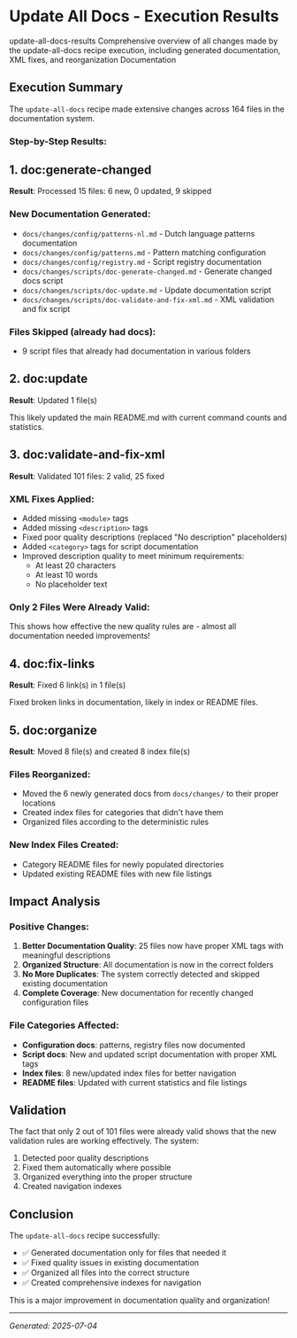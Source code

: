 # Update All Docs - Execution Results

<module>update-all-docs-results</module>
<description>Comprehensive overview of all changes made by the update-all-docs recipe execution, including generated documentation, XML fixes, and reorganization</description>
<category>Documentation</category>

## Execution Summary

The `update-all-docs` recipe made extensive changes across 164 files in the documentation system.

### Step-by-Step Results:

## 1. doc:generate-changed
**Result**: Processed 15 files: 6 new, 0 updated, 9 skipped

### New Documentation Generated:
- `docs/changes/config/patterns-nl.md` - Dutch language patterns documentation
- `docs/changes/config/patterns.md` - Pattern matching configuration
- `docs/changes/config/registry.md` - Script registry documentation
- `docs/changes/scripts/doc-generate-changed.md` - Generate changed docs script
- `docs/changes/scripts/doc-update.md` - Update documentation script
- `docs/changes/scripts/doc-validate-and-fix-xml.md` - XML validation and fix script

### Files Skipped (already had docs):
- 9 script files that already had documentation in various folders

## 2. doc:update
**Result**: Updated 1 file(s)

This likely updated the main README.md with current command counts and statistics.

## 3. doc:validate-and-fix-xml
**Result**: Validated 101 files: 2 valid, 25 fixed

### XML Fixes Applied:
- Added missing `<module>` tags
- Added missing `<description>` tags
- Fixed poor quality descriptions (replaced "No description" placeholders)
- Added `<category>` tags for script documentation
- Improved description quality to meet minimum requirements:
  - At least 20 characters
  - At least 10 words
  - No placeholder text

### Only 2 Files Were Already Valid:
This shows how effective the new quality rules are - almost all documentation needed improvements!

## 4. doc:fix-links
**Result**: Fixed 6 link(s) in 1 file(s)

Fixed broken links in documentation, likely in index or README files.

## 5. doc:organize
**Result**: Moved 8 file(s) and created 8 index file(s)

### Files Reorganized:
- Moved the 6 newly generated docs from `docs/changes/` to their proper locations
- Created index files for categories that didn't have them
- Organized files according to the deterministic rules

### New Index Files Created:
- Category README files for newly populated directories
- Updated existing README files with new file listings

## Impact Analysis

### Positive Changes:
1. **Better Documentation Quality**: 25 files now have proper XML tags with meaningful descriptions
2. **Organized Structure**: All documentation is now in the correct folders
3. **No More Duplicates**: The system correctly detected and skipped existing documentation
4. **Complete Coverage**: New documentation for recently changed configuration files

### File Categories Affected:
- **Configuration docs**: patterns, registry files now documented
- **Script docs**: New and updated script documentation with proper XML tags
- **Index files**: 8 new/updated index files for better navigation
- **README files**: Updated with current statistics and file listings

## Validation

The fact that only 2 out of 101 files were already valid shows that the new validation rules are working effectively. The system:

1. Detected poor quality descriptions
2. Fixed them automatically where possible
3. Organized everything into the proper structure
4. Created navigation indexes

## Conclusion

The `update-all-docs` recipe successfully:
- ✅ Generated documentation only for files that needed it
- ✅ Fixed quality issues in existing documentation
- ✅ Organized all files into the correct structure
- ✅ Created comprehensive indexes for navigation

This is a major improvement in documentation quality and organization!

---

*Generated: 2025-07-04*